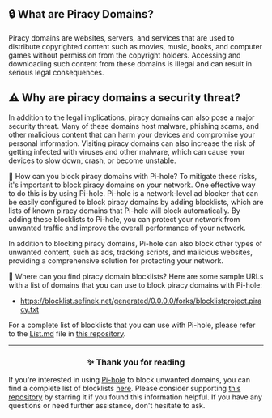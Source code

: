 <!-- [[> SEO
###### Title: 
###### Description: 
###### Tags: 
###### Canonical: /viewer/info/block/Phishing
]]> -->

## 🔒 What are Piracy Domains?
Piracy domains are websites, servers, and services that are used to distribute copyrighted content such as movies, music, books, and computer games without permission from the copyright holders.
Accessing and downloading such content from these domains is illegal and can result in serious legal consequences.

## ⚠️ Why are piracy domains a security threat?
In addition to the legal implications, piracy domains can also pose a major security threat.
Many of these domains host malware, phishing scams, and other malicious content that can harm your devices and compromise your personal information.
Visiting piracy domains can also increase the risk of getting infected with viruses and other malware, which can cause your devices to slow down, crash, or become unstable.

🚫 How can you block piracy domains with Pi-hole?
To mitigate these risks, it's important to block piracy domains on your network. One effective way to do this is by using Pi-hole.
Pi-hole is a network-level ad blocker that can be easily configured to block piracy domains by adding blocklists, which are lists of known piracy domains that Pi-hole will block automatically.
By adding these blocklists to Pi-hole, you can protect your network from unwanted traffic and improve the overall performance of your network.

In addition to blocking piracy domains, Pi-hole can also block other types of unwanted content, such as ads, tracking scripts, and malicious websites, providing a comprehensive solution for protecting your network.

📜 Where can you find piracy domain blocklists?
Here are some sample URLs with a list of domains that you can use to block piracy domains with Pi-hole:
- https://blocklist.sefinek.net/generated/0.0.0.0/forks/blocklistproject.piracy.txt

For a complete list of blocklists that you can use with Pi-hole, please refer to the [List.md](../../lists/md/PiHole.md) file in [this repository](https://github.com/sefinek24/Sefinek-Blocklist-Collection).


<hr>
<h3 align="center">✨ Thank you for reading</h3>
If you're interested in using <a href="../What%20is%20Pi-hole.md">Pi-hole</a> to block unwanted domains, you can find a complete list of blocklists <a href="../../../lists/md/Pi-hole.md">here</a>.
Please consider supporting <a href="https://github.com/sefinek24/Sefinek-Blocklist-Collection" target="_blank">this repository</a> by starring it if you found this information helpful.
If you have any questions or need further assistance, don't hesitate to ask.